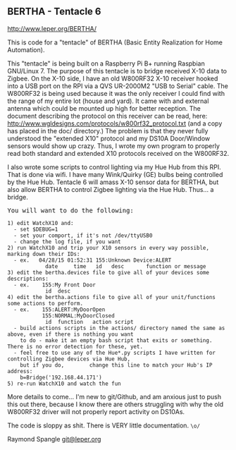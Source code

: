 BERTHA - Tentacle 6
-------------------

http://www.leper.org/BERTHA/

This is code for a "tentacle" of BERTHA (Basic Entity Realization for Home Automation).

This "tentacle" is being built on a Raspberry Pi B+ running Raspbian GNU/Linux 7.  The purpose of this 
tentacle is to bridge received X-10 data to Zigbee.  On the X-10 side, I have an old W800RF32 X-10 receiver
hooked into a USB port on the RPI via a QVS UR-2000M2 "USB to Serial" cable.  The W800RF32 is being used 
because it was the only receiver I could find with the range of my entire lot (house and yard).  It came with
and external antenna which could be mounted up high for better reception.  The document describing the protocol
on this receiver can be read, here: http://www.wgldesigns.com/protocols/w800rf32_protocol.txt (and a copy has 
placed in the doc/ directory.)  The problem is that they never fully understood the "extended X10" 
protocol and my DS10A Door/Window sensors would show up crazy.  Thus, I wrote my own program to properly
read both standard and extended X10 protocols received on the W800RF32.

I also wrote some scripts to control lighting via my Hue Hub from this RPI.  That is done via wifi.  I have 
many Wink/Quirky (GE) bulbs being controlled by the Hue Hub.  Tentacle 6 will amass X-10 sensor data for BERTHA, 
but also allow BERTHA to control Zigbee lighting via the Hue Hub.  Thus... a bridge.

<pre>You will want to do the following:</pre>

```
1) edit WatchX10 and:
  - set $DEBUG=1
  - set your comport, if it's not /dev/ttyUSB0
  - change the log file, if you want
2) run WatchX10 and trip your X10 sensors in every way possible, marking down their IDs:
  - ex.   04/28/15 01:52:31 155:Unknown Device:ALERT
            date     time   id   desc       function or message
3) edit the bertha.devices file to give all of your devices some descriptions:
  - ex.    155:My Front Door
            id  desc
4) edit the bertha.actions file to give all of your unit/functions some actions to perform.
  - ex.    155:ALERT:MyDoorOpen
           155:NORMAL:MyDoorClosed
            id  function   action script
  - build actions scripts in the actions/ directory named the same as above, even if there is nothing you want 
    to do - make it an empty bash script that exits or something.  There is no error detection for these, yet.
  - feel free to use any of the Hue*.py scripts I have written for controlling Zigbee devices via Hue Hub, 
    but if you do,        change this line to match your Hub's IP address:
    b=Bridge('192.168.44.171')
5) re-run WatchX10 and watch the fun
```

More details to come...  I'm new to git/Github, and am anxious just to push this out there, because I know 
there are others struggling with why the old W800RF32 driver will not properly report activity on DS10As.

The code is sloppy as shit.  There is VERY little documentation.  `\o/`

Raymond Spangle
git@leper.org

